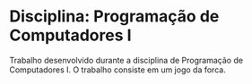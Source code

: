 # Disciplina: Programação de Computadores I
Trabalho desenvolvido durante a disciplina de Programação de Computadores I.
O trabalho consiste em um jogo da forca.
